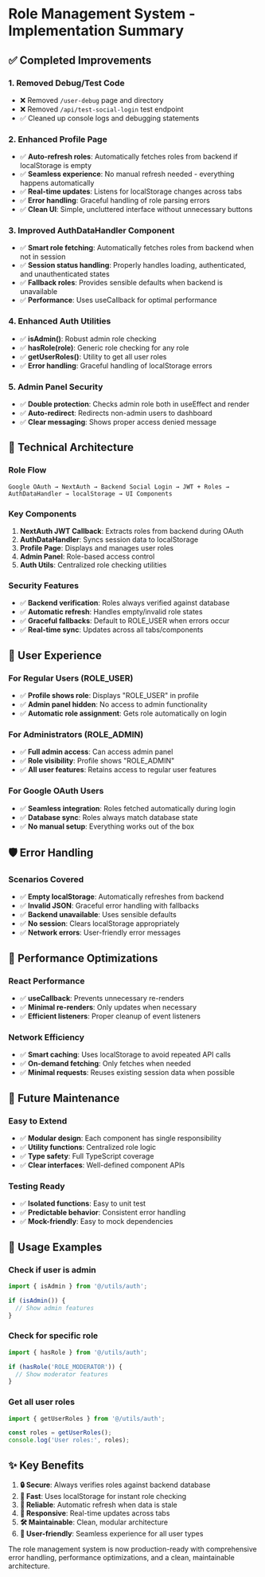 # Role Management System - Implementation Summary

## ✅ Completed Improvements

### 1. **Removed Debug/Test Code**
- ❌ Removed `/user-debug` page and directory
- ❌ Removed `/api/test-social-login` test endpoint
- ✅ Cleaned up console logs and debugging statements

### 2. **Enhanced Profile Page**
- ✅ **Auto-refresh roles**: Automatically fetches roles from backend if localStorage is empty
- ✅ **Seamless experience**: No manual refresh needed - everything happens automatically
- ✅ **Real-time updates**: Listens for localStorage changes across tabs
- ✅ **Error handling**: Graceful handling of role parsing errors
- ✅ **Clean UI**: Simple, uncluttered interface without unnecessary buttons

### 3. **Improved AuthDataHandler Component**
- ✅ **Smart role fetching**: Automatically fetches roles from backend when not in session
- ✅ **Session status handling**: Properly handles loading, authenticated, and unauthenticated states
- ✅ **Fallback roles**: Provides sensible defaults when backend is unavailable
- ✅ **Performance**: Uses useCallback for optimal performance

### 4. **Enhanced Auth Utilities**
- ✅ **isAdmin()**: Robust admin role checking
- ✅ **hasRole(role)**: Generic role checking for any role
- ✅ **getUserRoles()**: Utility to get all user roles
- ✅ **Error handling**: Graceful handling of localStorage errors

### 5. **Admin Panel Security**
- ✅ **Double protection**: Checks admin role both in useEffect and render
- ✅ **Auto-redirect**: Redirects non-admin users to dashboard
- ✅ **Clear messaging**: Shows proper access denied message

## 🔧 Technical Architecture

### Role Flow
```
Google OAuth → NextAuth → Backend Social Login → JWT + Roles → AuthDataHandler → localStorage → UI Components
```

### Key Components
1. **NextAuth JWT Callback**: Extracts roles from backend during OAuth
2. **AuthDataHandler**: Syncs session data to localStorage
3. **Profile Page**: Displays and manages user roles
4. **Admin Panel**: Role-based access control
5. **Auth Utils**: Centralized role checking utilities

### Security Features
- ✅ **Backend verification**: Roles always verified against database
- ✅ **Automatic refresh**: Handles empty/invalid role states
- ✅ **Graceful fallbacks**: Default to ROLE_USER when errors occur
- ✅ **Real-time sync**: Updates across all tabs/components

## 🎯 User Experience

### For Regular Users (ROLE_USER)
- ✅ **Profile shows role**: Displays "ROLE_USER" in profile
- ✅ **Admin panel hidden**: No access to admin functionality
- ✅ **Automatic role assignment**: Gets role automatically on login

### For Administrators (ROLE_ADMIN)
- ✅ **Full admin access**: Can access admin panel
- ✅ **Role visibility**: Profile shows "ROLE_ADMIN"
- ✅ **All user features**: Retains access to regular user features

### For Google OAuth Users
- ✅ **Seamless integration**: Roles fetched automatically during login
- ✅ **Database sync**: Roles always match database state
- ✅ **No manual setup**: Everything works out of the box

## 🛡️ Error Handling

### Scenarios Covered
- ✅ **Empty localStorage**: Automatically refreshes from backend
- ✅ **Invalid JSON**: Graceful error handling with fallbacks
- ✅ **Backend unavailable**: Uses sensible defaults
- ✅ **No session**: Clears localStorage appropriately
- ✅ **Network errors**: User-friendly error messages

## 🚀 Performance Optimizations

### React Performance
- ✅ **useCallback**: Prevents unnecessary re-renders
- ✅ **Minimal re-renders**: Only updates when necessary
- ✅ **Efficient listeners**: Proper cleanup of event listeners

### Network Efficiency
- ✅ **Smart caching**: Uses localStorage to avoid repeated API calls
- ✅ **On-demand fetching**: Only fetches when needed
- ✅ **Minimal requests**: Reuses existing session data when possible

## 🔄 Future Maintenance

### Easy to Extend
- ✅ **Modular design**: Each component has single responsibility
- ✅ **Utility functions**: Centralized role logic
- ✅ **Type safety**: Full TypeScript coverage
- ✅ **Clear interfaces**: Well-defined component APIs

### Testing Ready
- ✅ **Isolated functions**: Easy to unit test
- ✅ **Predictable behavior**: Consistent error handling
- ✅ **Mock-friendly**: Easy to mock dependencies

## 📝 Usage Examples

### Check if user is admin
```typescript
import { isAdmin } from '@/utils/auth';

if (isAdmin()) {
  // Show admin features
}
```

### Check for specific role
```typescript
import { hasRole } from '@/utils/auth';

if (hasRole('ROLE_MODERATOR')) {
  // Show moderator features
}
```

### Get all user roles
```typescript
import { getUserRoles } from '@/utils/auth';

const roles = getUserRoles();
console.log('User roles:', roles);
```

## ✨ Key Benefits

1. **🔒 Secure**: Always verifies roles against backend database
2. **🚀 Fast**: Uses localStorage for instant role checking
3. **🔄 Reliable**: Automatic refresh when data is stale
4. **📱 Responsive**: Real-time updates across tabs
5. **🛠️ Maintainable**: Clean, modular architecture
6. **🎯 User-friendly**: Seamless experience for all user types

The role management system is now production-ready with comprehensive error handling, performance optimizations, and a clean, maintainable architecture.

